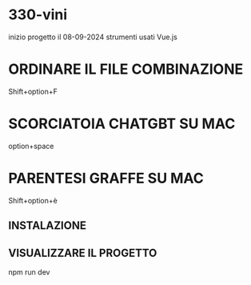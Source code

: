 # 330-vini
inizio progetto il 08-09-2024 strumenti usati Vue.js

# ORDINARE IL FILE COMBINAZIONE

Shift+option+F

# SCORCIATOIA CHATGBT SU MAC

option+space

# PARENTESI GRAFFE SU MAC

Shift+option+è

## INSTALAZIONE

## VISUALIZZARE IL PROGETTO

npm run dev



